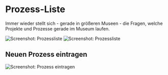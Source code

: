 # Prozess-Liste

Immer wieder stellt sich - gerade in größeren Museen - die Fragen, welche Projekte und Prozesse gerade im Museum laufen.

![Screenshot: Prozessliste](../../assets/musdb/Prozesse/Prozesse-Liste-Einfach.avif)
![Screenshot: Prozessliste](../../assets/musdb/Prozesse/Prozesse-Prozess-angeklickt.avif)

## Neuen Prozess eintragen

![Screenshot: Prozess eintragen](../../assets/musdb/Prozesse/Prozesse-hinzufuegen.avif)
